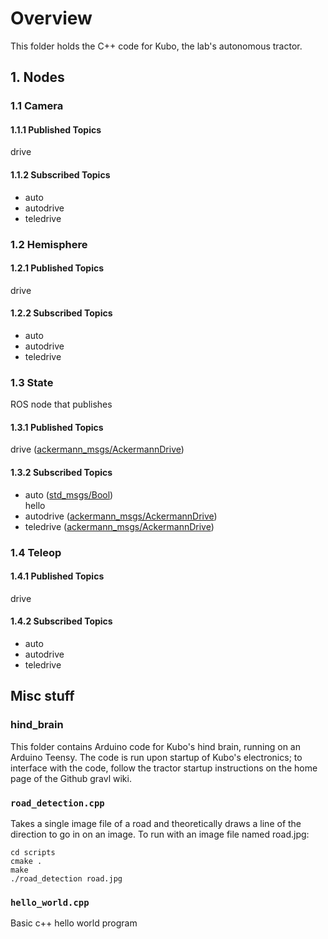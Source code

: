 # Overview
This folder holds the C++ code for Kubo, the lab's autonomous tractor.

## 1. Nodes

### 1.1 Camera
#### 1.1.1 Published Topics
drive

#### 1.1.2 Subscribed Topics
- auto
- autodrive
- teledrive 

### 1.2 Hemisphere
#### 1.2.1 Published Topics
drive

#### 1.2.2 Subscribed Topics
- auto
- autodrive
- teledrive 

### 1.3 State
ROS node that publishes 
#### 1.3.1 Published Topics
drive ([ackermann_msgs/AckermannDrive](http://docs.ros.org/api/ackermann_msgs/html/msg/AckermannDrive.html))

#### 1.3.2 Subscribed Topics
- auto ([std_msgs/Bool](http://docs.ros.org/api/std_msgs/html/msg/Bool.html))<br/>
hello
- autodrive ([ackermann_msgs/AckermannDrive](http://docs.ros.org/api/ackermann_msgs/html/msg/AckermannDrive.html))
- teledrive ([ackermann_msgs/AckermannDrive](http://docs.ros.org/api/ackermann_msgs/html/msg/AckermannDrive.html))

### 1.4 Teleop
#### 1.4.1 Published Topics
drive

#### 1.4.2 Subscribed Topics
- auto
- autodrive
- teledrive 


## Misc stuff

### hind_brain
This folder contains Arduino code for Kubo's hind brain, running on an Arduino
Teensy. The code is run upon startup of Kubo's electronics; to interface with
the code, follow the tractor startup instructions on the home page of the Github
gravl wiki.

### `road_detection.cpp`
Takes a single image file of a road and theoretically draws a line of the direction to go in on an image.
To run with an image file named road.jpg:
```
cd scripts
cmake .
make
./road_detection road.jpg
```

### `hello_world.cpp`
Basic c++ hello world program
